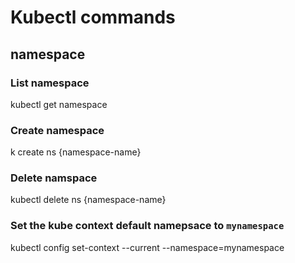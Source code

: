 # Kubectl commands

## namespace
### List namespace
kubectl get namespace
### Create namespace
k create ns {namespace-name}
### Delete namspace
kubectl delete ns {namespace-name}
### Set the kube context default namepsace to `mynamespace`
kubectl config set-context --current --namespace=mynamespace

 